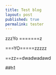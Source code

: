 ```yaml
---
title: Test blog
layout: post
published: true
permalink: tester
---
```

zzzYo
=======z

===YO=====zzzzz

==zz==dwadwadawd

##h1